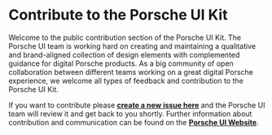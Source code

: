# Contribute to the Porsche UI Kit
Welcome to the public contribution section of the Porsche UI Kit.
The Porsche UI team is working hard on creating and maintaining a qualitative and brand-aligned collection of design elements with complemented guidance for digital Porsche products. As a big community of open collaboration between different teams working on a great digital Porsche experience, we welcome all types of feedback and contribution to the Porsche UI Kit. 

If you want to contribute please **[create a new issue here](https://github.com/porscheui/porsche-ui-contribution/issues/new/choose)** and the Porsche UI team will review it and get back to you shortly. Further information about contribution and communication can be found on the **[Porsche UI Website](https://ui.porsche.com)**.